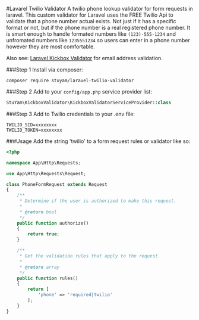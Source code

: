 #Lavarel Twilio Validator
A twilio phone lookup validator for form requests in laravel.
This custom validator for Laravel uses the FREE Twilio Api to validate that a phone number actual exists. Not just if it has a specific format or not, but if the phone number is a real registered phone number. It is smart enough to handle formated numbers like ```(123)-555-1234``` and unfromated numbers like ```1235551234``` so users can enter in a phone number however they are most comfortable.

Also see: [Laravel Kickbox Validator](https://github.com/stuyam/laravel-kickbox-validator) for email address validation.

###Step 1
Install via composer:

```
composer require stuyam/laravel-twilio-validator
```

###Step 2
Add to your ```config/app.php``` service provider list:

```php
StuYam\KickboxValidator\KickboxValidatorServiceProvider::class
```

###Step 3
Add to Twilio credentials to your .env file:

```
TWILIO_SID=xxxxxxxx
TWILIO_TOKEN=xxxxxxxx
```


###Usage
Add the string 'twilio' to a form request rules or validator like so:

```php
<?php

namespace App\Http\Requests;

use App\Http\Requests\Request;

class PhoneFormRequest extends Request
{
    /**
     * Determine if the user is authorized to make this request.
     *
     * @return bool
     */
    public function authorize()
    {
        return true;
    }

    /**
     * Get the validation rules that apply to the request.
     *
     * @return array
     */
    public function rules()
    {
        return [
            'phone' => 'required|twilio'
        ];
    }
}

```
